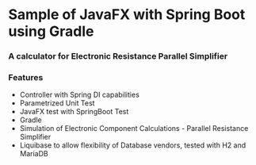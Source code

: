 # Sample of JavaFX with Spring Boot using Gradle
### A calculator for Electronic Resistance Parallel Simplifier

### Features

* Controller with Spring DI capabilities
* Parametrized Unit Test
* JavaFX test with SpringBoot Test
* Gradle
* Simulation of Electronic Component Calculations - Parallel Resistance Simplifier
* Liquibase to allow flexibility of Database vendors, tested with H2 and MariaDB